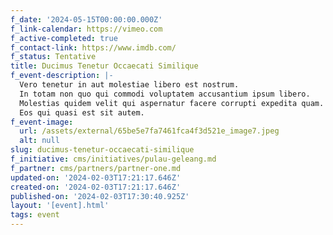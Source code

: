 ```yaml
---
f_date: '2024-05-15T00:00:00.000Z'
f_link-calendar: https://vimeo.com
f_active-completed: true
f_contact-link: https://www.imdb.com/
f_status: Tentative
title: Ducimus Tenetur Occaecati Similique
f_event-description: |-
  Vero tenetur in aut molestiae libero est nostrum.
  In totam non quo qui commodi voluptatem accusantium ipsum libero.
  Molestias quidem velit qui aspernatur facere corrupti expedita quam.
  Eos qui quasi est sit autem.
f_event-image:
  url: /assets/external/65be5e7fa7461fca4f3d521e_image7.jpeg
  alt: null
slug: ducimus-tenetur-occaecati-similique
f_initiative: cms/initiatives/pulau-geleang.md
f_partner: cms/partners/partner-one.md
updated-on: '2024-02-03T17:21:17.646Z'
created-on: '2024-02-03T17:21:17.646Z'
published-on: '2024-02-03T17:30:40.925Z'
layout: '[event].html'
tags: event
---
```



